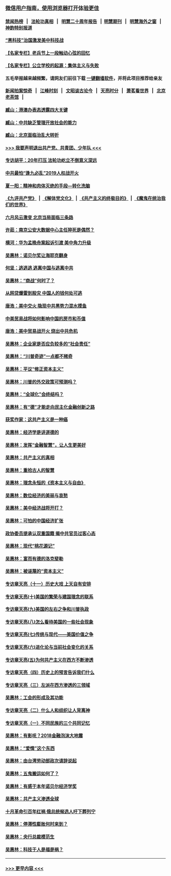 ### [微信用户指南，使用浏览器打开体验更佳](https://github.com/gfw-breaker/banned-news1/blob/master/indexes/wechat-guide.md?t=0)
#### [禁闻热榜](热点新闻.md?t=0)  &nbsp;&nbsp;|&nbsp;&nbsp; [法轮功真相](https://github.com/gfw-breaker/truth/blob/master/README.md?t=0) &nbsp;&nbsp;|&nbsp;&nbsp; [明慧二十周年报告](https://github.com/gfw-breaker/mh-reports/blob/master/README.md?t=0) &nbsp;&nbsp;|&nbsp;&nbsp;[明慧期刊](https://github.com/gfw-breaker/mh-qikan) &nbsp;&nbsp;|&nbsp;&nbsp; [明慧海外之窗](https://github.com/gfw-breaker/mh-news/blob/master/README.md?t=0) &nbsp;&nbsp;|&nbsp;&nbsp; [神韵特别报道](https://github.com/gfw-breaker/mh-news/blob/master/shenyun.md?t=0)
#### [“黑科技”治国激发美中科技战](../pages/nsc423/n11638056.md?t=02081833) 
#### [【名家专栏】老兵节上一段触动心弦的回忆](../pages/nsc423/n11646016.md?t=02081833) 
#### [【名家专栏】公立学校的起源：集体主义与失败](../pages/nsc423/n11601833.md?t=02081833) 
#### 五毛举报越来越频繁，请网友们前往下载 [一键翻墙软件](https://github.com/gfw-breaker/ssr-accounts)，并将此项目推荐给亲友
#### [新闻拍案惊奇](https://github.com/gfw-breaker/banned-news1/blob/master/pages/link4.md) &nbsp;&nbsp;|&nbsp;&nbsp; [江峰时刻](https://github.com/gfw-breaker/banned-news1/blob/master/pages/link4.md) &nbsp;&nbsp;|&nbsp;&nbsp; [文昭谈古论今](https://github.com/gfw-breaker/banned-news1/blob/master/pages/link4.md) &nbsp;&nbsp;|&nbsp;&nbsp; [天亮时分](https://github.com/gfw-breaker/banned-news1/blob/master/pages/link4.md) &nbsp;&nbsp;|&nbsp;&nbsp; [萧茗看世界](https://github.com/gfw-breaker/banned-news1/blob/master/pages/link4.md) &nbsp;&nbsp;|&nbsp;&nbsp; [北京老茶馆](https://github.com/gfw-breaker/banned-news1/blob/master/pages/link4.md) &nbsp;&nbsp;|&nbsp;&nbsp; 
#### [臧山：港澳办表态透露四大关键](../pages/nsc423/n11421628.md?t=02081833) 
#### [臧山：中共缺乏管理开放社会的能力](../pages/nsc423/n11407457.md?t=02081833) 
#### [臧山：北京面临治乱大转折](../pages/nsc423/n11406895.md?t=02081833) 
#### [>>> 我要声明退出共产党、共青团、少年队 <<<](https://github.com/begood0513/goodnews/blob/master/quit/letter.md) 
#### [专访胡平：20年打压 法轮功屹立不倒意义深远](../pages/nsc423/n11398800.md?t=02081833) 
#### [中共最怕“逢九必乱”2019人权战开火](../pages/nsc423/n11385248.md?t=02081833) 
#### [夏一阳：精神和肉体灭绝的手段—转化洗脑](../pages/nsc423/n11368250.md?t=02081833) 
#### [《九评共产党》](https://github.com/begood0513/9ping.md/blob/master/README.md) &nbsp;|&nbsp; [《解体党文化》](../../../../jtdwh.md/blob/master/README.md)  &nbsp;|&nbsp; [《共产主义的终极目的》](../../../../gczydzjmd.md/blob/master/README.md) &nbsp;|&nbsp; [《魔鬼在统治我们的世界》](../../../../mgztzwmdsj.md/blob/master/README.md) 
#### [六月风云激变 北京当局面临三条路](../pages/nsc423/n11313668.md?t=02081833) 
#### [许茹：南京公安大数据中心主任猝死是偶然？](../pages/nsc423/n11064744.md?t=02081833) 
#### [横河：华为孟晚舟案起诉引渡 美中角力升级](../pages/nsc423/n11027230.md?t=02081833) 
#### [吴惠林：诺贝尔奖让海耶克翻身](../pages/nsc423/n10890049.md?t=02081833) 
#### [何坚：逃逃逃 逃离中国与逃离中共](../pages/nsc423/n10592891.md?t=02081833) 
#### [吴惠林：“商战”何时了？](../pages/nsc423/n10573558.md?t=02081833) 
#### [从网贷爆雷到股灾 中国人的钱何处可逃](../pages/nsc423/n10572800.md?t=02081833) 
#### [唐浩：美中交火 隐现中共黑势力混水摸鱼](../pages/nsc423/n10544040.md?t=02081833) 
#### [中美贸易战将如何影响中国的房市和币值](../pages/nsc423/n10543697.md?t=02081833) 
#### [唐浩：美中贸易战开火 烧出中共危机](../pages/nsc423/n10540126.md?t=02081833) 
#### [吴惠林：企业家是否应负较多的“社会责任”](../pages/nsc423/n10535022.md?t=02081833) 
#### [吴惠林：“川普奇迹”一点都不稀奇](../pages/nsc423/n10512808.md?t=02081833) 
#### [吴惠林：平议“修正资本主义”](../pages/nsc423/n10495724.md?t=02081833) 
#### [吴惠林：川普的外交政策可预测吗？](../pages/nsc423/n10462387.md?t=02081833) 
#### [吴惠林：“全球化”会终结吗？](../pages/nsc423/n10452838.md?t=02081833) 
#### [吴惠林：有“德”才能走向民主化金融创新之路](../pages/nsc423/n10432292.md?t=02081833) 
#### [获奖作家：这共产主义是一种癌](../pages/nsc423/n10431541.md?t=02081833) 
#### [吴惠林：经济学是讲道德的](../pages/nsc423/n10398014.md?t=02081833) 
#### [吴惠林：发挥“金融智慧”，让人生更美好](../pages/nsc423/n10375019.md?t=02081833) 
#### [吴惠林：共产主义的真相](../pages/nsc423/n10351394.md?t=02081833) 
#### [吴惠林：重拾古人的智慧](../pages/nsc423/n10337691.md?t=02081833) 
#### [吴惠林：理念永恒的《资本主义与自由》](../pages/nsc423/n10316274.md?t=02081833) 
#### [吴惠林：数位经济的美丽与哀愁](../pages/nsc423/n10292946.md?t=02081833) 
#### [吴惠林：美中经济战将开打？](../pages/nsc423/n10258825.md?t=02081833) 
#### [吴惠林：可怕的中国经济扩张](../pages/nsc423/n10219147.md?t=02081833) 
#### [政协委员提承认双重国籍 揭中共官员过客心态](../pages/nsc423/n10208809.md?t=02081833) 
#### [吴惠林：现代“桃花源记”](../pages/nsc423/n10185234.md?t=02081833) 
#### [吴惠林：富而有德的洛克斐勒](../pages/nsc423/n10142264.md?t=02081833) 
#### [吴惠林：被诬蔑的“资本主义”](../pages/nsc423/n10124816.md?t=02081833) 
#### [专访章天亮（十一）历史大戏 上天自有安排](../pages/nsc423/n10094905.md?t=02081833) 
#### [专访章天亮(十)美国的繁荣与建国理念的联系](../pages/nsc423/n10094899.md?t=02081833) 
#### [专访章天亮(九)美国的左右之争和川普执政](../pages/nsc423/n10094889.md?t=02081833) 
#### [专访章天亮(八)怎么看待美国的一些社会现象](../pages/nsc423/n10094857.md?t=02081833) 
#### [专访章天亮(七)传统与现代——美国价值之争](../pages/nsc423/n10093140.md?t=02081833) 
#### [专访章天亮(六)进化论与当前社会变化的关系](../pages/nsc423/n10092036.md?t=02081833) 
#### [专访章天亮(五)为何共产主义在西方不断渗透](../pages/nsc423/n10083620.md?t=02081833) 
#### [专访章天亮（四）历史上的预言告诉我们什么](../pages/nsc423/n10083606.md?t=02081833) 
#### [专访章天亮（三）左派在西方渗透的三领域](../pages/nsc423/n10081115.md?t=02081833) 
#### [吴惠林：工会的形成及其功能](../pages/nsc423/n10080633.md?t=02081833) 
#### [专访章天亮（二）什么人和组织让人背离神](../pages/nsc423/n10076637.md?t=02081833) 
#### [专访章天亮（一）不同民族的三个共同记忆](../pages/nsc423/n10074188.md?t=02081833) 
#### [吴惠林：有影呒？2018金融泡沫大地震](../pages/nsc423/n10040534.md?t=02081833) 
#### [吴惠林：“爱情”这个东西](../pages/nsc423/n10019423.md?t=02081833) 
#### [吴惠林：由台湾劳动部政次请辞说起](../pages/nsc423/n9979679.md?t=02081833) 
#### [吴惠林：五鬼搬运如何了？](../pages/nsc423/n9925338.md?t=02081833) 
#### [吴惠林：有感于本年诺贝尔经济学奖](../pages/nsc423/n9871883.md?t=02081833) 
#### [吴惠林：共产主义渗透全球](../pages/nsc423/n9812748.md?t=02081833) 
#### [十月革命引百年红祸 俄总统候选人吁下葬列宁](../pages/nsc423/n9810182.md?t=02081833) 
#### [吴惠林：停滞性膨胀何时来到？](../pages/nsc423/n9764136.md?t=02081833) 
#### [吴惠林：央行总裁模范生](../pages/nsc423/n9728134.md?t=02081833) 
#### [吴惠林：科技于人是福是祸？](../pages/nsc423/n9672982.md?t=02081833) 

----
#### [ >>> 更早内容 <<< ](../indexes/nsc423-earlier.md)

